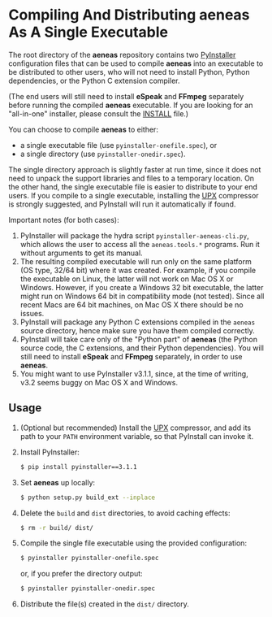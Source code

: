 # Compiling And Distributing aeneas As A Single Executable

The root directory of the **aeneas** repository contains
two [PyInstaller](http://www.pyinstaller.org/) configuration files
that can be used to compile **aeneas** into an executable
to be distributed to other users,
who will not need to install Python,
Python dependencies, or the Python C extension compiler.

(The end users will still need to install **eSpeak** and **FFmpeg** separately
before running the compiled **aeneas** executable.
If you are looking for an "all-in-one" installer, please consult
the [INSTALL](INSTALL.md) file.)

You can choose to compile **aeneas** to either:

* a single executable file (use ``pyinstaller-onefile.spec``), or
* a single directory (use ``pyinstaller-onedir.spec``).

The single directory approach is slightly faster at run time,
since it does not need to unpack the support libraries and files
to a temporary location.
On the other hand, the single executable file is easier
to distribute to your end users.
If you compile to a single executable,
installing the [UPX](http://upx.sourceforge.net/) compressor
is strongly suggested, and
PyInstall will run it automatically if found.

Important notes (for both cases):

1. PyInstaller will package the hydra script
   ``pyinstaller-aeneas-cli.py``, which allows the user to access
   all the ``aeneas.tools.*`` programs.
   Run it without arguments to get its manual.
2. The resulting compiled executable will run only
   on the same platform (OS type, 32/64 bit) where it was created.
   For example,
   if you compile the executable on Linux,
   the latter will not work on Mac OS X or Windows.
   However, if you create a Windows 32 bit executable,
   the latter might run on Windows 64 bit in compatibility mode (not tested).
   Since all recent Macs are 64 bit machines,
   on Mac OS X there should be no issues.
3. PyInstall will package any Python C extensions compiled
   in the ``aeneas`` source directory,
   hence make sure you have them compiled correctly.
4. PyInstall will take care only of the "Python part" of **aeneas**
   (the Python source code, the C extensions, and their Python dependencies).
   You will still need to install **eSpeak** and **FFmpeg** separately,
   in order to use **aeneas**.
5. You might want to use PyInstaller v3.1.1,
   since, at the time of writing, v3.2 seems buggy on Mac OS X and Windows.

## Usage

1. (Optional but recommended)
   Install the [UPX](http://upx.sourceforge.net/) compressor,
   and add its path to your ``PATH`` environment variable,
   so that PyInstall can invoke it.

2. Install PyInstaller:

    ```bash
    $ pip install pyinstaller==3.1.1
    ```

3. Set **aeneas** up locally:

    ```bash
    $ python setup.py build_ext --inplace
    ```

4. Delete the ``build`` and ``dist`` directories, to avoid caching effects:

    ```bash
    $ rm -r build/ dist/
    ```

5. Compile the single file executable using the provided configuration:

    ```bash
    $ pyinstaller pyinstaller-onefile.spec
    ```

    or, if you prefer the directory output:

    ```bash
    $ pyinstaller pyinstaller-onedir.spec
    ```

6. Distribute the file(s) created in the ``dist/`` directory.
    


